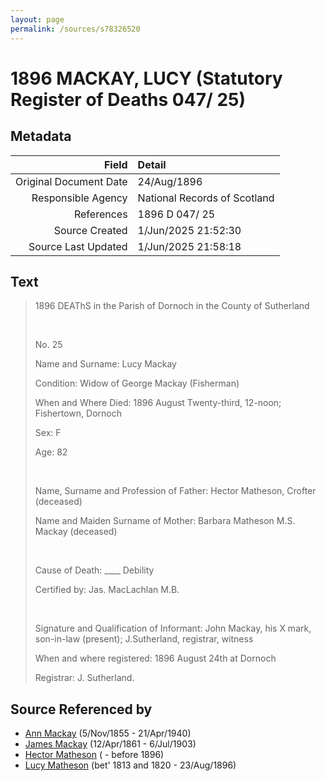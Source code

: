 ```yaml
---
layout: page
permalink: /sources/s78326520
---
```


# 1896 MACKAY, LUCY (Statutory Register of Deaths 047/ 25)

## Metadata
Field | Detail
---:|:---
Original Document Date | 24/Aug/1896
Responsible Agency | National Records of Scotland
References | 1896 D 047/ 25
Source Created | 1/Jun/2025 21:52:30
Source Last Updated | 1/Jun/2025 21:58:18

## Text

> 1896 DEAThS in the Parish of Dornoch in the County of Sutherland
>
> <br/>
>
> No. 25
>
> Name and Surname: Lucy Mackay
>
> Condition: Widow of George Mackay (Fisherman)
>
> When and Where Died: 1896 August Twenty-third, 12-noon; Fishertown, Dornoch
>
> Sex: F
>
> Age: 82
>
> <br/>
>
> Name, Surname and Profession of Father: Hector Matheson, Crofter (deceased)
>
> Name and Maiden Surname of Mother: Barbara Matheson M.S. Mackay (deceased)
>
> <br/>
>
> Cause of Death: ____ Debility
>
> Certified by: Jas. MacLachlan M.B.
>
> <br/>
>
> Signature and Qualification of Informant: John Mackay, his X mark, son-in-law (present); J.Sutherland, registrar, witness
>
> When and where registered: 1896 August 24th at Dornoch
>
> Registrar: J. Sutherland.
>

## Source Referenced by

* [Ann Mackay](../people/@74868546@-ann-mackay-b1855-11-5-d1940-4-21.md) (5/Nov/1855 - 21/Apr/1940)
* [James Mackay](../people/@60572122@-james-mackay-b1861-4-12-d1903-7-6.md) (12/Apr/1861 - 6/Jul/1903)
* [Hector Matheson](../people/@28800527@-hector-matheson-b-d1896.md) ( - before 1896)
* [Lucy Matheson](../people/@67811996@-lucy-matheson-b1813~1820-d1896-8-23.md) (bet' 1813 and 1820 - 23/Aug/1896)
